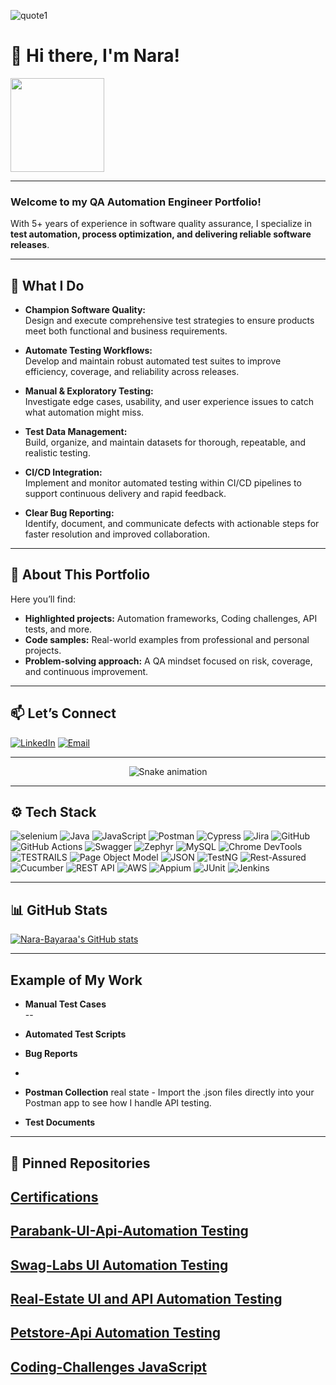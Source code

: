 ![quote1](https://github.com/user-attachments/assets/5bdc6f5b-f804-4647-a8d2-66b75507c5be)
# 👋 Hi there, I'm Nara!

<img src="https://komarev.com/ghpvc/?username=Nara-B&color=green&style=flat-square" width="150">

---

### Welcome to my **QA Automation Engineer Portfolio**!  
With 5+ years of experience in software quality assurance, I specialize in **test automation, process optimization, and delivering reliable software releases**.

---

## 🚀 What I Do

- **Champion Software Quality:**  
  Design and execute comprehensive test strategies to ensure products meet both functional and business requirements.

- **Automate Testing Workflows:**  
  Develop and maintain robust automated test suites to improve efficiency, coverage, and reliability across releases.

- **Manual & Exploratory Testing:**  
  Investigate edge cases, usability, and user experience issues to catch what automation might miss.

- **Test Data Management:**  
  Build, organize, and maintain datasets for thorough, repeatable, and realistic testing.

- **CI/CD Integration:**  
  Implement and monitor automated testing within CI/CD pipelines to support continuous delivery and rapid feedback.

- **Clear Bug Reporting:**  
  Identify, document, and communicate defects with actionable steps for faster resolution and improved collaboration.

---

## 🌟 About This Portfolio

Here you’ll find:
- **Highlighted projects:** Automation frameworks, Coding challenges, API tests, and more.
- **Code samples:** Real-world examples from professional and personal projects.
- **Problem-solving approach:** A QA mindset focused on risk, coverage, and continuous improvement.

---
## 📫 Let’s Connect

[![LinkedIn](https://img.shields.io/badge/LinkedIn-blue?logo=linkedin&logoColor=white)](https://www.linkedin.com/in/nara-bayaraa/)
[![Email](https://img.shields.io/badge/Email-red?logo=gmail&logoColor=white)](mailto:narab.qa@gmail.com)

---
<!-- Snake Game Repo View -->

<div align="center">
  <img src="https://profile-readme-generator.com/assets/snake.svg" alt="Snake animation" />
</div>

---

## ⚙️ Tech Stack

![selenium](https://github.com/user-attachments/assets/b0f68cb1-0b27-42fa-80d3-0eba949f2ef0)
<img src="https://img.shields.io/badge/Java-007396?style=for-the-badge&logo=java&logoColor=white" alt="Java" />
<img src="https://img.shields.io/badge/JavaScript-F7DF1E?style=for-the-badge&logo=javascript&logoColor=black" alt="JavaScript" />
<img src="https://img.shields.io/badge/Postman-FF6C37?style=for-the-badge&logo=postman&logoColor=white" alt="Postman" />
<img src="https://img.shields.io/badge/Cypress-69D3A7?style=for-the-badge&logo=cypress&logoColor=white" alt="Cypress" />
<img src="https://img.shields.io/badge/Jira-0052CC?style=for-the-badge&logo=jira&logoColor=white" alt="Jira" />
<img src="https://img.shields.io/badge/GitHub-181717?style=for-the-badge&logo=github&logoColor=white" alt="GitHub" />
<img src="https://img.shields.io/badge/GitHub%20Actions-2088FF?style=for-the-badge&logo=githubactions&logoColor=white" alt="GitHub Actions" />
<img src="https://img.shields.io/badge/Swagger-85EA2D?style=for-the-badge&logo=swagger&logoColor=black" alt="Swagger" />
<img src="https://img.shields.io/badge/Zephyr-0052CC?style=for-the-badge&logoColor=white" alt="Zephyr" />
<img src="https://img.shields.io/badge/MySQL-4479A1?style=for-the-badge&logo=mysql&logoColor=white" alt="MySQL" />
<img src="https://img.shields.io/badge/Chrome%20DevTools-1A73E8?style=for-the-badge&logo=google-chrome&logoColor=white" alt="Chrome DevTools" />
![TESTRAILS](https://github.com/user-attachments/assets/c8fd1aa4-eca9-4ba4-b758-c379bca18200)
<img src="https://img.shields.io/badge/Page%20Object%20Model-6A0DAD?style=for-the-badge&logo=selenium&logoColor=white" alt="Page Object Model" />
<img src="https://img.shields.io/badge/JSON-2ECC71?style=for-the-badge&logoColor=white" alt="JSON" />
<img src="https://img.shields.io/badge/TestNG-C40C0C?style=for-the-badge&logo=testng&logoColor=white" alt="TestNG" />
<img src="https://img.shields.io/badge/Rest--Assured-007EC6?style=for-the-badge&logo=rest-assured&logoColor=white" alt="Rest-Assured" /> 
<img src="https://img.shields.io/badge/Cucumber-23D96C?style=for-the-badge&logo=cucumber&logoColor=white" alt="Cucumber" />
<img src="https://img.shields.io/badge/REST%20API-007ACC?style=for-the-badge&logoColor=white" alt="REST API" />
<img src="https://img.shields.io/badge/AWS-FF9900?style=for-the-badge&logo=amazonaws&logoColor=white" alt="AWS" />
<img src="https://img.shields.io/badge/Appium-752BEA?style=for-the-badge&logo=appium&logoColor=white" alt="Appium" />
<img src="https://img.shields.io/badge/JUnit-25A162?style=for-the-badge&logo=junit&logoColor=white" alt="JUnit" />
<img src="https://img.shields.io/badge/Jenkins-D24939?style=for-the-badge&logo=jenkins&logoColor=white" alt="Jenkins" />

---
## 📊 GitHub Stats

[![Nara-Bayaraa's GitHub stats](https://github-readme-stats.vercel.app/api?username=Nara-Bayaraa&show_icons=true&theme=dark)](https://github.com/anuraghazra/github-readme-stats)

---
## Example of My Work
- **Manual Test Cases**  
--

- **Automated Test Scripts**

- **Bug Reports**
- 
- **Postman Collection** 
real state  - Import the .json files directly into your Postman app to see how I handle API testing.
  
- **Test Documents**
---

## 🎯 Pinned Repositories

## [Certifications](https://github.com/Nara-B/Certificates.git)
## [Parabank-UI-Api-Automation Testing](https://github.com/Nara-Bayaraa/Parabank-UI-Api-Automation.git)
## [Swag-Labs UI Automation Testing](https://github.com/Nara-Bayaraa/Swag-Labs.git)
## [Real-Estate UI and API Automation Testing](https://github.com/Nara-Bayaraa/Real-Estate-Project.git)
## [Petstore-Api Automation Testing](https://github.com/Nara-Bayaraa/Petstore-Api-Automation-Cypress.git)
## [Coding-Challenges JavaScript](https://github.com/Nara-Bayaraa/Coding-Challenges.git)
  
